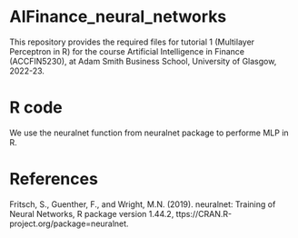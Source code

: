 # AIFinance_neural_networks
This repository provides the required files for tutorial 1 (Multilayer Perceptron in R) for the course Artificial Intelligence in Finance (ACCFIN5230), 
at Adam Smith Business School, University of Glasgow, 2022-23.

# R code
We use the neuralnet function from neuralnet package to performe MLP in R. 

# References
Fritsch, S., Guenther, F., and Wright, M.N. (2019). neuralnet: Training of Neural Networks, R package version 1.44.2, ttps://CRAN.R-project.org/package=neuralnet.
